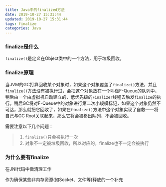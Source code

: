 ```yaml
---
title: Java中的finalized方法
date: 2019-10-27 15:31:44
updated: 2019-10-27 15:31:44
tags: finalize
categories: Java
---
```


### finalize是什么

`finalize()`是定义在Object类中的一个方法，用于垃圾回收。

### finalize原理

当JVM的GC打算回收某个对象时，如果这个对象覆盖了`finalize()`方法，并且`finalize()`方法没有被执行过，会把这个对象放在一个叫做F-Queue的队列中，稍后由一个由虚拟机自动建立的，低优先级的`Finalizer`线程去触发`finalize`的执行。稍后GC将对F-Queue中的对象进行第二次小规模标记，如果这个对象仍然不可达，那么就把它回收了，如果在`finalize()`方法中这个对象实现了自救——将自己与GC Root关联起来，那么它将会被移出队列，不会被回收。

需要注意以下几个问题：

> 1. `finalize()`只会被执行一次
> 2. 对象不一定被垃圾回收，所以对应的，finalize也不一定会被执行

### 为什么要有finalize

在JNI代码中做清理工作

 作为确保某些非内存资源(如Socket、文件等)释放的一个补充 

